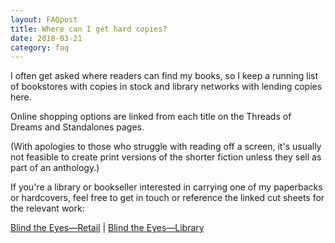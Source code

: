 ```yaml
---
layout: FAQpost
title: Where can I get hard copies? 
date: 2018-03-21
category: faq
---
```


I often get asked where readers can find my books, so I keep a running list of bookstores with copies in stock and library networks with lending copies here.

Online shopping options are linked from each title on the Threads of Dreams and Standalones pages.

(With apologies to those who struggle with reading off a screen, it's usually not feasible to create print versions of the shorter fiction unless they sell as part of an anthology.)

If you're a library or bookseller interested in carrying one of my paperbacks or hardcovers, feel free to get in touch or reference the linked cut sheets for the relevant work:

[Blind the Eyes—Retail](/Blind-the-Eyes-retail.pdf) | [Blind the Eyes—Library](/Blind-the-Eyes-library.pdf)

